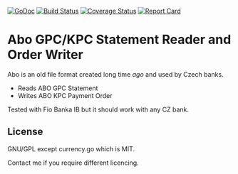 [![GoDoc](https://godoc.org/github.com/k3a/ago?status.svg)](https://godoc.org/github.com/k3a/ago)
[![Build Status](https://travis-ci.org/k3a/ago.svg?branch=master)](https://travis-ci.org/k3a/ago)
[![Coverage Status](https://coveralls.io/repos/k3a/ago/badge.svg?branch=master&service=github)](https://coveralls.io/github/k3a/ago?branch=master)
[![Report Card](https://goreportcard.com/badge/github.com/k3a/ago)](https://goreportcard.com/report/github.com/k3a/ago)

# Abo GPC/KPC Statement Reader and Order Writer

Abo is an old file format created long time _ago_ and used by Czech banks.

- Reads ABO GPC Statement
- Writes ABO KPC Payment Order

Tested with Fio Banka IB but it should work with any CZ bank.

## License

GNU/GPL except currency.go which is MIT.

Contact me if you require different licencing.
